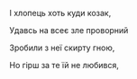 



І хлопець хоть куди козак,

Удавсь на всеє зле проворний

Зробили з неї скирту гною,

Но гірш за те їй не любився,


